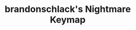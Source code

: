 ---
layout: layouts/keymapdb_entry.njk
OS: ['MacOS']
keymap_author: brandonschlack
firmware: QMK
hasHomeRowMods: False
hasLetterOnThumb: False
hasVerticalCombos: False
thumb: https://i.imgur.com/08759vK.png
imageDate: idk
keyCount: 49
keyboard: Nightmare
languages: ['English']
layerCount: 8
title: "brandonschlack's Nightmare Keymap"
split: False
stagger: row
summary: 
keymap_url: https://github.com/brandonschlack/qmk_firmware/tree/master/keyboards/nightmare/keymaps/brandonschlack
writeup: https://github.com/brandonschlack/qmk_firmware/tree/master/keyboards/nightmare/keymaps/brandonschlack/readme.md
---